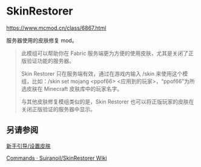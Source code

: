 # SkinRestorer
https://www.mcmod.cn/class/6867.html

服务器使用的皮肤修复 mod。

> 此模组可以帮助你在 Fabric 服务端更为方便的使用皮肤，尤其是关闭了正版验证功能的服务器。
>
> Skin Restorer 只在服务端有效，通过在游戏内输入 /skin 来使用这个模组，比如：/skin set mojang \<ppof66\> \<应用到的玩家\>，“ppof66”为所选皮肤在 Minecraft 皮肤库中的玩家名字。
>
> 与其他皮肤修复模组类似的是，Skin Restorer 也可以将正版玩家的皮肤在关闭正版验证的服务器中显示。

## 另请参阅

[新手引导/设置皮肤](/intro/skin)

[Commands · Suiranoil/SkinRestorer Wiki](https://github.com/Suiranoil/SkinRestorer/wiki/Commands)
